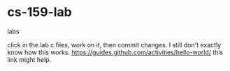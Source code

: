 # cs-159-lab
labs

click in the lab c files, work on it, then commit changes. I still don't exactly know how this works.
https://guides.github.com/activities/hello-world/ 
this link might help. 

